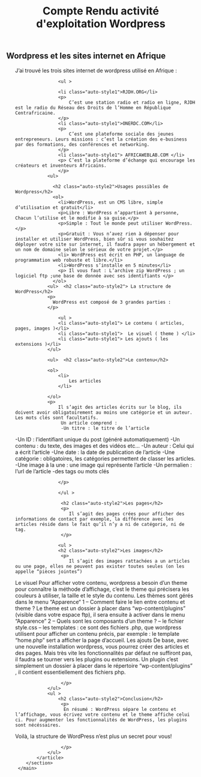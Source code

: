 <!DOCTYPE html>
<html>

<head>
    <meta charset="utf-8">
    <title>Wordpress</title>
    <link rel="stylesheet" type="text/css" href="css/style.css">
    <link rel="stylesheet" type="text/css" href="bootstrap-3.3.4-dist/css/bootstrap.min.css"
</head>
<body>
    <header style="text-align: center">
        <h1>Compte Rendu activité d'exploitation Wordpress</h1>
    </header>
             <main class="container">
        <section>
            <article class="auto-style1">
                <h2 class="auto-style2"> Wordpress et les sites internet en Afrique</h2>
                 <ul >
                <p> J’ai trouvé les trois sites internet de wordpress utilisé en Afrique :
</p>
                
                    <ul >
                        
                    <li class="auto-style1">RJDH.ORG</li>
                    <p>
                        C’est une station radio et radio en ligne, RJDH est le radio du Réseau des Droits de l’Homme en République Centrafricaine.
                    </p>
                    <li class="auto-style1">ONERDC.COM</li>
                    <p> 
                        C’est une plateforme sociale des jeunes entrepreneurs. Leurs missions : c’est la création des e-business par des formations, des conférences et networking.
                    </p>
                    <li class="auto-style1"> AFRICAWEBLAB.COM </li>
                    <p> C’est la plateforme d’échange qui encourage les créateurs et inventeurs Africains.
                    </p>
                <ul>

                  <h2 class="auto-style2">Usages possibles de Wordpress</h2>
                  <ol>
                    <li>WordPress, est un CMS libre, simple d’utilisation et gratuit</li>
                    <p>Libre : WordPress n’appartient à personne, Chacun l’utilise et le modifie à sa guise.</p>
                    <p>Simple : Tout le monde peut utiliser WordPress.</p>
                    <p>Gratuit : Vous n’avez rien à dépenser pour installer et utiliser WordPress, bien sûr si vous souhaitez déployer votre site sur internet, il faudra payer un hébergement et un nom de domaine selon le sérieux de votre projet.</p>
                    <li> WordPress est écrit en PHP, un language de programmation web robuste et libre.</li>
                    <li>WordPress s’installe en 5 minutes</li>
                    <p> Il vous faut : L’archive zip WordPress ; un logiciel ftp ;une base de donnée avec ses identifiants </p>
                  </ol>
                <ul>  <h2 class="auto-style2"> La structure de WordPress</h2>
                <p>
                  WordPress est composé de 3 grandes parties :  
                </p>

                    <ul >
                    <li class="auto-style1"> Le contenu ( articles, pages, images )</li>
                    <li class="auto-style1">  Le visuel ( theme ) </li>
                    <li class="auto-style1"> Les ajouts ( les extensions )</li>
                </ul>

                <ul>  <h2 class="auto-style2">Le contenu</h2>
                
                <ol>
                    <li> 
                        Les articles
                    </li>

                </ol>
                <p>
                    Il s’agit des articles écrits sur le blog, ils doivent avoir obligatoirement au moins une catégorie et un auteur. Les mots clés sont facultatifs.
                     Un article comprend :
                     -Un titre : le titre de l’article
-Un ID : l’identifiant unique du post (généré automatiquement)
-Un contenu : du texte, des images et des vidéos etc…
-Un auteur : Celui qui a écrit l’article
-Une date : la date de publication de l’article
-Une catégorie : obligatoires, les catégories permettent de classer les articles.
-Une image à la une : une image qui représente l’article
-Un permalien : l’url de l’article
-des tags ou mots clés

                    </p>

                    </ul >

                     <h2 class="auto-style2">Les pages</h2>
                     <p>
                        Il s’agit des pages crées pour afficher des informations de contact par exemple, la différence avec les articles réside dans le fait qu’il n’y a ni de catégorie, ni de tag.
                     </p>

                    <ul >
                    <h2 class="auto-style2">Les images</h2>
                     <p>
                        Il s’agit des images rattachées a un articles ou une page, elles ne peuvent pas exister toutes seules (on les appelle “pièces jointes”)
Le visuel
Pour afficher votre contenu, wordpress a besoin d’un theme pour connaître la méthode d’affichage, c’est le theme qui précisera les couleurs à utiliser, la taille et le style du contenu.
Les thèmes sont gérés dans le menu “Apparence“
1 – Comment faire le lien entre contenu et theme ?
Le theme est un dossier à placer dans “wp-content/plugins” (visible dans votre espace ftp), il sera ensuite à activer dans le menu “Apparence”
2 – Quels sont les composants d’un theme ?
– le fichier style.css
– les templates : ce sont des fichiers .php, que wordpress utilisent pour afficher un contenu précis, par exemple : le template “home.php” sert a afficher la page d’accueil.
Les ajouts
De base, avec une nouvelle installation wordpress, vous pourrez créer des articles et des pages. Mais très vite les fonctionnalités par défaut ne suffiront pas, il faudra se tourner vers les plugins ou extensions.
Un plugin c’est simplement un dossier à placer dans le répertoire “wp-content/plugins” , il contient essentiellement des fichiers php.

                     </p>
                </ul>
                <ul >
                    <h2 class="auto-style2">Conclusion</h2>
                     <p>
                      En résumé : WordPress sépare le contenu et l’affichage, vous écrivez votre contenu et le theme affiche celui ci. Pour augmenter les fonctionnalités de WordPress, les plugins sont nécéssaires.
Voilà, la structure de WordPress n’est plus un secret pour vous!


                     </p>
                </ul>
            </article>
        </section>
     </main>
<footer>

</footer>

</body>
</html>
